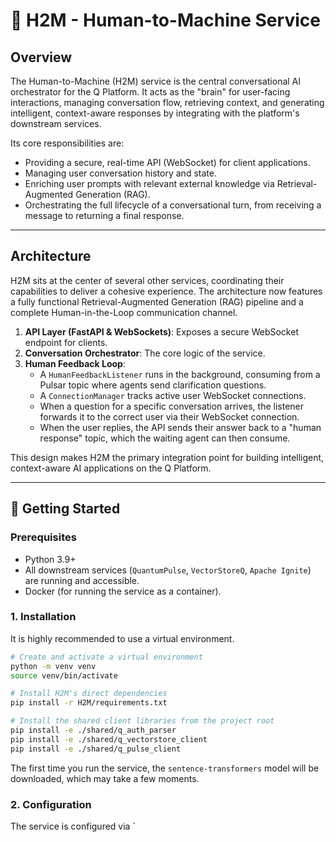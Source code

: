 # 🧠 H2M - Human-to-Machine Service

## Overview

The Human-to-Machine (H2M) service is the central conversational AI orchestrator for the Q Platform. It acts as the "brain" for user-facing interactions, managing conversation flow, retrieving context, and generating intelligent, context-aware responses by integrating with the platform's downstream services.

Its core responsibilities are:
-   Providing a secure, real-time API (WebSocket) for client applications.
-   Managing user conversation history and state.
-   Enriching user prompts with relevant external knowledge via Retrieval-Augmented Generation (RAG).
-   Orchestrating the full lifecycle of a conversational turn, from receiving a message to returning a final response.

---

## Architecture

H2M sits at the center of several other services, coordinating their capabilities to deliver a cohesive experience. The architecture now features a fully functional Retrieval-Augmented Generation (RAG) pipeline and a complete Human-in-the-Loop communication channel.

1.  **API Layer (FastAPI & WebSockets)**: Exposes a secure WebSocket endpoint for clients.
2.  **Conversation Orchestrator**: The core logic of the service.
3.  **Human Feedback Loop**:
    -   A `HumanFeedbackListener` runs in the background, consuming from a Pulsar topic where agents send clarification questions.
    -   A `ConnectionManager` tracks active user WebSocket connections.
    -   When a question for a specific conversation arrives, the listener forwards it to the correct user via their WebSocket connection.
    -   When the user replies, the API sends their answer back to a "human response" topic, which the waiting agent can then consume.

This design makes H2M the primary integration point for building intelligent, context-aware AI applications on the Q Platform.

---

## 🚀 Getting Started

### Prerequisites

*   Python 3.9+
*   All downstream services (`QuantumPulse`, `VectorStoreQ`, `Apache Ignite`) are running and accessible.
*   Docker (for running the service as a container).

### 1. Installation

It is highly recommended to use a virtual environment.

```bash
# Create and activate a virtual environment
python -m venv venv
source venv/bin/activate

# Install H2M's direct dependencies
pip install -r H2M/requirements.txt

# Install the shared client libraries from the project root
pip install -e ./shared/q_auth_parser
pip install -e ./shared/q_vectorstore_client
pip install -e ./shared/q_pulse_client
```
The first time you run the service, the `sentence-transformers` model will be downloaded, which may take a few moments.

### 2. Configuration

The service is configured via `